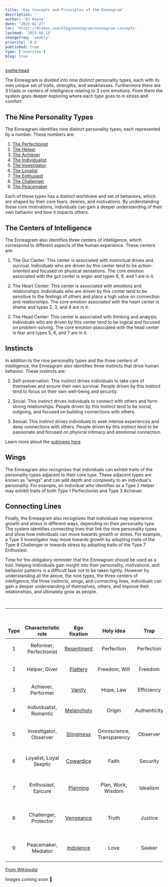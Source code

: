 ```yaml
---
title: 'Key Concepts and Principles of the Enneagram'
description: ''
author: 'DJ Wayne'
date: '2023-02-27'
loc: 'https://9takes.com/blog/enneagram/enneagram-concepts'
lastmod: '2023-04-15'
changefreq: 'weekly'
priority: '0.6'
published: true
type: ['overview']
blog: true
---
```


<svelte:head>

  <!-- <meta property="og:image" content="" /> -->
  <link rel="canonical" href="https://9takes.com/blog/enneagram/enneagram-concepts">
</svelte:head>

The Enneagram is divided into nine distinct personality types, each with its own unique set of traits, strengths, and weaknesses. Furthermore there are 3 triads or centers of intellignece relating to 3 core emotions. From there the system goes deeper exploring where each type goes to in stress and comfort

## The Nine Personality Types

The Enneagram identifies nine distinct personality types, each represented by a number. These numbers are:

1. <a href="/blog/enneagram/enneagram-type-1" >The Perfectionist</a>
2. <a href="/blog/enneagram/enneagram-type-2" >The Helper</a>
3. <a href="/blog/enneagram/enneagram-type-3" >The Achiever</a>
4. <a href="/blog/enneagram/enneagram-type-4" >The Individualist</a>
5. <a href="/blog/enneagram/enneagram-type-5" >The Investigator</a>
6. <a href="/blog/enneagram/enneagram-type-6" >The Loyalist</a>
7. <a href="/blog/enneagram/enneagram-type-7" >The Enthusiast</a>
8. <a href="/blog/enneagram/enneagram-type-8" >The Challenger</a>
9. <a href="/blog/enneagram/enneagram-type-9" >The Peacemaker</a>

Each of these types has a distinct worldview and set of behaviors, which are shaped by their core fears, desires, and motivations. By understanding these core motivations, individuals can gain a deeper understanding of their own behavior and how it impacts others.

## The Centers of Intelligence

The Enneagram also identifies three centers of intelligence, which correspond to different aspects of the human experience. These centers are:

1. The Gut Center: This center is associated with instinctual drives and survival. Individuals who are driven by this center tend to be action-oriented and focused on physical sensations. The core emotion associated with the gut center is anger and types 8, 9, and 1 are in it.

2. The Heart Center: This center is associated with emotions and relationships. Individuals who are driven by this center tend to be sensitive to the feelings of others and place a high value on connection and relationships. The core emotion associated with the heart center is shame and types 2, 3, and 4 are in it.

3. The Head Center: This center is associated with thinking and analysis. Individuals who are driven by this center tend to be logical and focused on problem-solving. The core emotion associated with the head center is fear and types 5, 6, and 7 are in it.

## Instincts

In addition to the nine personality types and the three centers of intelligence, the Enneagram also identifies three instincts that drive human behavior. These instincts are:

1. Self-preservation: This instinct drives individuals to take care of themselves and ensure their own survival. People driven by this instinct tend to focus on their own well-being and security.

2. Social: This instinct drives individuals to connect with others and form strong relationships. People driven by this instinct tend to be social, outgoing, and focused on building connections with others.

3. Sexual: This instinct drives individuals to seek intense experiences and deep connections with others. People driven by this instinct tend to be passionate and focused on physical intimacy and emotional connection.

Learn more about the <a href="/blog/enneagram/enneagram-instinctual-subtypes" >subtypes here </a>

## Wings

The Enneagram also recognizes that individuals can exhibit traits of the personality types adjacent to their core type. These adjacent types are known as "wings" and can add depth and complexity to an individual's personality. For example, an individual who identifies as a Type 2 Helper may exhibit traits of both Type 1 Perfectionist and Type 3 Achiever.

## Connecting Lines

Finally, the Enneagram also recognizes that individuals may experience growth and stress in different ways, depending on their personality type. The system identifies connecting lines that link the nine personality types and show how individuals can move towards growth or stress. For example, a Type 5 Investigator may move towards growth by adopting traits of the Type 8 Challenger or towards stress by adopting traits of the Type 7 Enthusiast.

Time for the obligatory reminder that the Enneagram should be used as a tool. Helping individuals gain insight into their personality, motivations, and behavior patterns is a difficult task not to be taken lightly. However by understanding all the above, the nine types, the three centers of intelligence, the three instincts, wings, and connecting lines, individuals can gain a deeper understanding of themselves, others, and improve their relationships, and ultimately grow as people.

<br>
<hr>
<br>

<div class="scroll-table">

| Type | Characteristic role     | Ego fixation                                                     | Holy idea                 | Trap         | Basic fear                               | Basic desire                             | [Temptation](https://en.wikipedia.org/wiki/Temptation)                                                               | [Vice](https://en.wikipedia.org/wiki/Seven_deadly_sins)/Passion | [Virtue](https://en.wikipedia.org/wiki/Virtue)                             | Stress/ Disintegration | Security/ Integration |
| ---- | ----------------------- | ---------------------------------------------------------------- | ------------------------- | ------------ | ---------------------------------------- | ---------------------------------------- | -------------------------------------------------------------------------------------------------------------------- | --------------------------------------------------------------- | -------------------------------------------------------------------------- | ---------------------- | --------------------- |
| 1    | Reformer, Perfectionist | [Resentment](https://en.wikipedia.org/wiki/Resentment)           | Perfection                | Perfection   | Corruptness, imbalance, being bad        | Goodness, integrity, balance             | [Hypocrisy](https://en.wikipedia.org/wiki/Hypocrisy), [hypercriticism](https://en.wikipedia.org/wiki/Hypercriticism) | [Anger](https://en.wikipedia.org/wiki/Anger)                    | [Serenity](https://en.wikipedia.org/wiki/Calmness)                         | 4                      | 7                     |
| 2    | Helper, Giver           | [Flattery](https://en.wikipedia.org/wiki/Flattery)               | Freedom, Will             | Freedom      | Being unlovable                          | To feel worthy of love                   | Deny own needs, [manipulation](https://en.wikipedia.org/wiki/Psychological_manipulation)                             | [Pride](https://en.wikipedia.org/wiki/Pride)                    | [Humility](https://en.wikipedia.org/wiki/Humility)                         | 8                      | 4                     |
| 3    | Achiever, Performer     | [Vanity](https://en.wikipedia.org/wiki/Vanity)                   | Hope, Law                 | Efficiency   | Worthlessness                            | To feel valuable                         | Pushing self to always be "the best"                                                                                 | [Deceit](https://en.wikipedia.org/wiki/Deceit)                  | [Truthfulness](https://en.wikipedia.org/wiki/Honesty)                      | 9                      | 6                     |
| 4    | Individualist, Romantic | [Melancholy](<https://en.wikipedia.org/wiki/Depression_(mood)>)  | Origin                    | Authenticity | Having no identity or significance       | To be uniquely themselves                | To overuse imagination in search of self                                                                             | [Envy](https://en.wikipedia.org/wiki/Envy)                      | [Equanimity](https://en.wikipedia.org/wiki/Equanimity) (Emotional Balance) | 2                      | 1                     |
| 5    | Investigator, Observer  | [Stinginess](https://en.wikipedia.org/wiki/Stinginess)           | Omniscience, Transparency | Observer     | Helplessness, incapability, incompetence | Mastery, understanding                   | Replacing direct experience with concepts                                                                            | [Avarice](https://en.wikipedia.org/wiki/Avarice)                | [Detachment](<https://en.wikipedia.org/wiki/Detachment_(philosophy)>)      | 7                      | 8                     |
| 6    | Loyalist, Loyal Skeptic | [Cowardice](https://en.wikipedia.org/wiki/Cowardice)             | Faith                     | Security     | Being without support or guidance        | To have support and guidance             | Indecision, doubt, seeking reassurance                                                                               | [Fear](https://en.wikipedia.org/wiki/Fear)                      | [Courage](https://en.wikipedia.org/wiki/Courage)                           | 3                      | 9                     |
| 7    | Enthusiast, Epicure     | [Planning](https://en.wikipedia.org/wiki/Planning)               | Plan, Work, Wisdom        | Idealism     | Being unfulfilled, trapped, deprived     | To be satisfied and content              | Thinking fulfillment is somewhere else                                                                               | [Gluttony](https://en.wikipedia.org/wiki/Gluttony)              | [Sobriety](https://en.wikipedia.org/wiki/Sobriety)                         | 1                      | 5                     |
| 8    | Challenger, Protector   | [Vengeance](<https://en.wikipedia.org/wiki/Vengeance_(concept)>) | Truth                     | Justice      | Being controlled, harmed, violated       | To gain influence and be self-sufficient | Thinking they are completely self-sufficient                                                                         | [Lust](https://en.wikipedia.org/wiki/Lust)                      | [Innocence](https://en.wikipedia.org/wiki/Innocence)                       | 5                      | 2                     |
| 9    | Peacemaker, Mediator    | [Indolence](https://en.wikipedia.org/wiki/Laziness)              | Love                      | Seeker       | Loss, fragmentation, separation          | Wholeness, peace of mind                 | Avoiding conflicts, avoiding self-assertion                                                                          | [Sloth](<https://en.wikipedia.org/wiki/Sloth_(deadly_sin)>)     | [Action](https://en.wikipedia.org/wiki/Proactivity)                        | 6                      | 3                     |

</div>
<cite><a target="_blank" href="https://en.wikipedia.org/wiki/Enneagram_of_Personality">From Wikipedia</a></cite>

<p>Images coming soon 🚧</p>

 <div>

<script type="application/ld+json">{
  "@type": "http://schema.org/BlogPosting",
  "http://schema.org/about": {
    "@type": "http://schema.org/Thing",
    "http://schema.org/name": "Enneagram"
  },
  "http://schema.org/articleBody": "In this blog post, we explore the basic concepts of the Enneagram, a personality typing system that can help you understand yourself and others better. We provide an overview of the nine Enneagram types and explain how they relate to different personality traits. Whether you are new to the Enneagram or have been studying it for a while, this post is a great resource for gaining a deeper understanding of this powerful tool for personal growth and development.",
  "http://schema.org/author": {
    "@type": "http://schema.org/Person",
    "http://schema.org/name": "DJ Wayne"
  },
  "http://schema.org/dateModified": {
    "@type": "http://schema.org/Date",
    "@value": "2023-02-28"
  },
  "http://schema.org/datePublished": {
    "@type": "http://schema.org/Date",
    "@value": "2023-02-28"
  },
  "http://schema.org/description": "Learn about Enneagram concepts and how they can help you understand yourself and others better. Find out about the nine Enneagram types and how they relate to different personality traits.",
  "http://schema.org/headline": "Enneagram Concepts",
  "http://schema.org/mainEntityOfPage": {
    "@id": "https://9takes.com/blog/enneagram/enneagram-concepts",
    "@type": "http://schema.org/WebPage"
  },
  "http://schema.org/publisher": {
    "@type": "http://schema.org/Organization",
    "http://schema.org/logo": {
      "@type": "http://schema.org/ImageObject",
      "http://schema.org/height": 60,
      "http://schema.org/url": {
        "@id": "https://9takes.com/brand/darkRubix.png"
      },
      "http://schema.org/width": 600
    },
    "http://schema.org/name": "9Takes"
  }
}
</script>

</div>

<style>
.scroll-table {
    overflow-x: scroll;
}
tr {

    border: 1px solid var(--color-theme-purple);
    text-align: center;
}
td {

    border: 1px solid var(--color-theme-purple);
    text-align: center;
}
th {

    border: 1px solid var(--color-theme-purple);
    text-align: center;
}
.scroll-table::-webkit-scrollbar {
    width: 4px;
}

.scroll-table::-webkit-scrollbar-track {
    box-shadow: 0 0 4px slategrey;
}

.scroll-table::-webkit-scrollbar-thumb {
    background-color: slategrey;
    /*outline: .5px solid slategrey;*/
}

</style>
